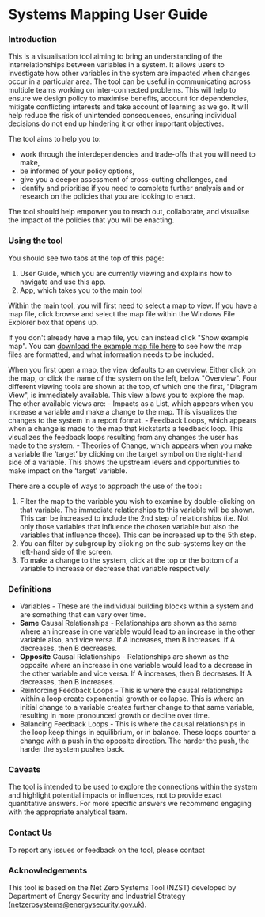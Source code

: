 # Systems Mapping User Guide

### Introduction

This is a visualisation tool aiming to bring an understanding of the interrelationships between variables in a system. It allows users to investigate how other variables in the system are impacted when changes occur in a particular area. The tool can be useful in communicating across multiple teams working on inter-connected problems. This will help to ensure we design policy to maximise benefits, account for dependencies, mitigate conflicting interests and take account of learning as we go. It will help reduce the risk of unintended consequences, ensuring individual decisions do not end up hindering it or other important objectives.

The tool aims to help you to:

- work through the interdependencies and trade-offs that you will need to make,
- be informed of your policy options,
- give you a deeper assessment of cross-cutting challenges, and
- identify and prioritise if you need to complete further analysis and or research on the policies that you are looking to enact.

The tool should help empower you to reach out, collaborate, and visualise the impact of the policies that you will be enacting.

### Using the tool

You should see two tabs at the top of this page:

1.	User Guide, which you are currently viewing and explains how to navigate and use this app.
2.	App, which takes you to the main tool

Within the main tool, you will first need to select a map to view. If you have a map file, click browse and select the map file within the Windows File Explorer box that opens up.

If you don't already have a map file, you can instead click "Show example map". You can [download the example map file here](dummy_system.xlsx) to see how the map files are formatted, and what information needs to be included.

When you first open a map, the view defaults to an overview. Either click on the map, or click the name of the system on the left, below "Overview". Four different viewing tools are shown at the top, of which one the first, "Diagram View", is immediately available. This view allows you to explore the map. The other available views are:
	- Impacts as a List, which appears when you increase a variable and make a change to the map. This visualizes the changes to the system in a report format.
	- Feedback Loops, which appears when a change is made to the map that kickstarts a feedback loop. This visualizes the feedback loops resulting from any changes the user has made to the system.
	- Theories of Change, which appears when you make a variable the ‘target’ by clicking on the target symbol on the right-hand side of a variable. This shows the upstream levers and opportunities to make impact on the ‘target’ variable.

There are a couple of ways to approach the use of the tool:

1. Filter the map to the variable you wish to examine by double-clicking on that variable. The immediate relationships to this variable will be shown. This can be increased to include the 2nd step of relationships (i.e. Not only those variables that influence the chosen variable but also the variables that influence those). This can be increased up to the 5th step.
2. You can filter by subgroup by clicking on the sub-systems key on the left-hand side of the screen.
3. To make a change to the system, click at the top or the bottom of a variable to increase or decrease that variable respectively.

### Definitions

- Variables - These are the individual building blocks within a system and are something that can vary over time.
- **Same** Causal Relationships - Relationships are shown as the same where an increase in one variable would lead to an increase in the other variable also, and vice versa. If A increases, then B increases. If A decreases, then B decreases.
- **Opposite** Causal Relationships - Relationships are shown as the opposite where an increase in one variable would lead to a decrease in the other variable and vice versa. If A increases, then B decreases. If A decreases, then B increases.
- Reinforcing Feedback Loops - This is where the causal relationships within a loop create exponential growth or collapse. This is where an initial change to a variable creates further change to that same variable, resulting in more pronounced growth or decline over time.
- Balancing Feedback Loops - This is where the causal relationships in the loop keep things in equilibrium, or in balance. These loops counter a change with a push in the opposite direction.  The harder the push, the harder the system pushes back.

### Caveats

The tool is intended to be used to explore the connections within the system and highlight potential impacts or influences, not to provide exact quantitative answers. For more specific answers we recommend engaging with the appropriate analytical team.

### Contact Us

To report any issues or feedback on the tool, please contact <Maintainer email>

### Acknowledgements

This tool is based on the Net Zero Systems Tool (NZST) developed by Department of Energy Security and Industrial Strategy (netzerosystems@energysecurity.gov.uk).




